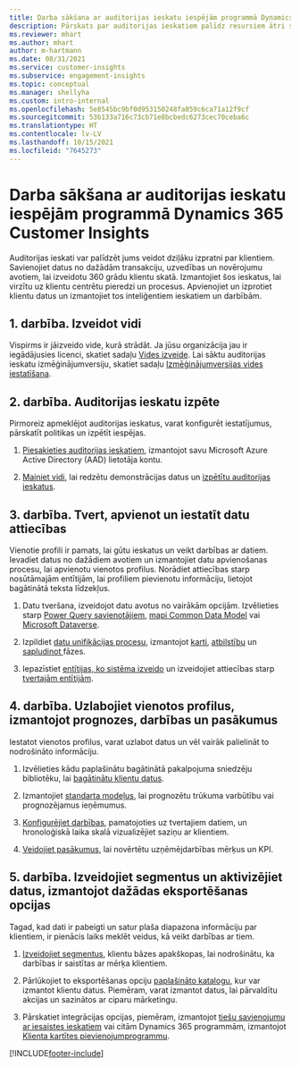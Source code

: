```yaml
---
title: Darba sākšana ar auditorijas ieskatu iespējām programmā Dynamics 365 Customer Insights
description: Pārskats par auditorijas ieskatiem palīdz resursiem ātri sākt darbu.
ms.reviewer: mhart
ms.author: mhart
author: m-hartmann
ms.date: 08/31/2021
ms.service: customer-insights
ms.subservice: engagement-insights
ms.topic: conceptual
ms.manager: shellyha
ms.custom: intro-internal
ms.openlocfilehash: 5e8545bc9bf0d953150248fa859c6ca71a12f9cf
ms.sourcegitcommit: 53b133a716c73cb71e8bcbedc6273cec70ceba6c
ms.translationtype: HT
ms.contentlocale: lv-LV
ms.lasthandoff: 10/15/2021
ms.locfileid: "7645273"
---
```

# <a name="get-started-with-dynamics-365-customer-insights-audience-insights-capability"></a>Darba sākšana ar auditorijas ieskatu iespējām programmā Dynamics 365 Customer Insights

Auditorijas ieskati var palīdzēt jums veidot dziļāku izpratni par klientiem. Savienojiet datus no dažādām transakciju, uzvedības un novērojumu avotiem, lai izveidotu 360 grādu klientu skatā. Izmantojiet šos ieskatus, lai virzītu uz klientu centrētu pieredzi un procesus. Apvienojiet un izprotiet klientu datus un izmantojiet tos inteliģentiem ieskatiem un darbībām.

## <a name="step-1-create-an-environment"></a>1. darbība. Izveidot vidi

Vispirms ir jāizveido vide, kurā strādāt. Ja jūsu organizācija jau ir iegādājusies licenci, skatiet sadaļu [Vides izveide](create-environment.md). Lai sāktu auditorijas ieskatu izmēģinājumversiju, skatiet sadaļu [Izmēģinājumversijas vides iestatīšana](../trial-signup.md). 

## <a name="step-2-explore-audience-insights"></a>2. darbība. Auditorijas ieskatu izpēte

Pirmoreiz apmeklējot auditorijas ieskatus, varat konfigurēt iestatījumus, pārskatīt politikas un izpētīt iespējas.

1. [Piesakieties auditorijas ieskatiem](https://home.ci.ai.dynamics.com), izmantojot savu Microsoft Azure Active Directory (AAD) lietotāja kontu.

1. [Mainiet vidi](manage-environments.md#switch-environments), lai redzētu demonstrācijas datus un [izpētītu auditorijas ieskatus](home.md).

##  <a name="step-3-ingest-unify-and-set-up-relationships-for-your-data"></a>3. darbība. Tvert, apvienot un iestatīt datu attiecības

Vienotie profili ir pamats, lai gūtu ieskatus un veikt darbības ar datiem. Ievadiet datus no dažādiem avotiem un izmantojiet datu apvienošanas procesu, lai apvienotu vienotos profilus. Norādiet attiecības starp nosūtāmajām entītijām, lai profiliem pievienotu informāciju, lietojot bagātinātā teksta līdzekļus. 

1. Datu tveršana, izveidojot datu avotus no vairākām opcijām. Izvēlieties starp [Power Query savienotājiem](connect-power-query.md), [mapi Common Data Model](connect-common-data-model.md) vai [Microsoft Dataverse](connect-common-data-service-lake.md). 

1. Izpildiet [datu unifikācijas procesu](data-unification.md), izmantojot [karti](map-entities.md), [atbilstību](match-entities.md) un [sapludinot ](merge-entities.md) fāzes.

1. Iepazīstiet [entītijas, ko sistēma izveido](entities.md) un izveidojiet attiecības starp [tvertajām entītijām](relationships.md).
    
## <a name="step-4-enhance-unified-profiles-with-predictions-activities-and-measures"></a>4. darbība. Uzlabojiet vienotos profilus, izmantojot prognozes, darbības un pasākumus

Iestatot vienotos profilus, varat uzlabot datus un vēl vairāk palielināt to nodrošināto informāciju.

1. Izvēlieties kādu paplašinātu bagātinātā pakalpojuma sniedzēju bibliotēku, lai [bagātinātu klientu datus](enrichment-hub.md).

1. Izmantojiet [standarta modeļus](predictions-overview.md), lai prognozētu trūkuma varbūtību vai prognozējamus ieņēmumus.

1. [Konfigurējiet darbības](activities.md), pamatojoties uz tvertajiem datiem, un hronoloģiskā laika skalā vizualizējiet saziņu ar klientiem. 

1. [Veidojiet pasākumus](measures.md), lai novērtētu uzņēmējdarbības mērķus un KPI.
 
## <a name="step-5-create-segments-and-activate-data-through-various-export-options"></a>5. darbība. Izveidojiet segmentus un aktivizējiet datus, izmantojot dažādas eksportēšanas opcijas

Tagad, kad dati ir pabeigti un satur plaša diapazona informāciju par klientiem, ir pienācis laiks meklēt veidus, kā veikt darbības ar tiem. 

1. [Izveidojiet segmentus](segments.md), klientu bāzes apakškopas, lai nodrošinātu, ka darbības ir saistītas ar mērķa klientiem.

1. Pārlūkojiet to eksportēšanas opciju [paplašināto katalogu](export-destinations.md), kur var izmantot klientu datus. Piemēram, varat izmantot datus, lai pārvaldītu akcijas un sazinātos ar ciparu mārketingu.

1. Pārskatiet integrācijas opcijas, piemēram, izmantojot [tiešu savienojumu ar iesaistes ieskatiem](../engagement-insights/integrate-audience-insights-engagement-insights.md) vai citām Dynamics 365 programmām, izmantojot [Klienta kartītes pievienojumprogrammu](customer-card-add-in.md).  


[!INCLUDE[footer-include](../includes/footer-banner.md)]
